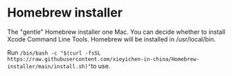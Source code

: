 # Homebrew installer
The "gentle" Homebrew installer one Mac.
You can decide whether to install Xcode Command Line Tools.
Homebrew will be installed in /usr/local/bin.    

Run ```/bin/bash -c "$(curl -fsSL https://raw.githubusercontent.com/xieyichen-in-china/Homebrew-installer/main/install.sh)"```to use.
